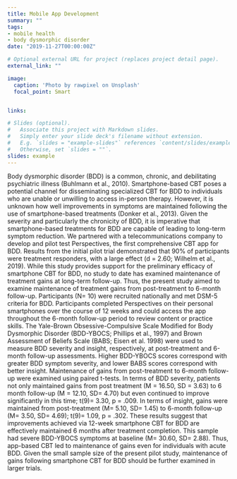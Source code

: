 ```yaml
---
title: Mobile App Development
summary: ""
tags:
- mobile health
- body dysmorphic disorder
date: "2019-11-27T00:00:00Z"

# Optional external URL for project (replaces project detail page).
external_link: ""

image:
  caption: 'Photo by rawpixel on Unsplash'
  focal_point: Smart


links:

# Slides (optional).
#   Associate this project with Markdown slides.
#   Simply enter your slide deck's filename without extension.
#   E.g. `slides = "example-slides"` references `content/slides/example-slides.md`.
#   Otherwise, set `slides = ""`.
slides: example
---
```


Body dysmorphic disorder (BDD) is a common, chronic, and debilitating psychiatric illness (Buhlmann et al., 2010). Smartphone-based CBT poses a potential channel for disseminating specialized CBT for BDD to individuals who are unable or unwilling to access in-person therapy. However, it is unknown how well improvements in symptoms are maintained following the use of smartphone-based treatments (Donker et al., 2013). Given the severity and particularly the chronicity of BDD, it is imperative that smartphone-based treatments for BDD are capable of leading to long-term symptom reduction. We partnered with a telecommunications company to develop and pilot test Perspectives, the first comprehensive CBT app for BDD. Results from the initial pilot trial demonstrated that 90% of participants were treatment responders, with a large effect (d = 2.60; Wilhelm et al., 2019). While this study provides support for the preliminary efficacy of smartphone CBT for BDD, no study to date has examined maintenance of treatment gains at long-term follow-up. Thus, the present study aimed to examine maintenance of treatment gains from post-treatment to 6-month follow-up. Participants (N= 10) were recruited nationally and met DSM-5 criteria for BDD. Participants completed Perspectives on their personal smartphones over the course of 12 weeks and could access the app throughout the 6-month follow-up period to review content or practice skills. The Yale-Brown Obsessive-Compulsive Scale Modified for Body Dysmorphic Disorder (BDD-YBOCS; Phillips et al., 1997) and Brown Assessment of Beliefs Scale (BABS; Eisen et al. 1998) were used to measure BDD severity and insight, respectively, at post-treatment and 6-month follow-up assessments. Higher BDD-YBOCS scores correspond with greater BDD symptom severity, and lower BABS scores correspond with better insight. Maintenance of gains from post-treatment to 6-month follow-up were examined using paired t-tests. In terms of BDD severity, patients not only maintained gains from post treatment (M = 16.50, SD = 3.63) to 6 month follow-up (M = 12.10, SD= 4.70) but even continued to improve significantly in this time; t(9)= 3.30, p = .009. In terms of insight, gains were maintained from post-treatment (M= 5.10, SD= 1.45) to 6-month follow-up (M= 3.50, SD= 4.69); t(9)= 1.09, p = .302. These results suggest that improvements achieved via 12-week smartphone CBT for BDD are effectively maintained 6 months after treatment completion. This sample had severe BDD-YBOCS symptoms at baseline (M= 30.60, SD= 2.88). Thus, app-based CBT led to maintenance of gains even for individuals with acute BDD. Given the small sample size of the present pilot study, maintenance of gains following smartphone CBT for BDD should be further examined in larger trials.
